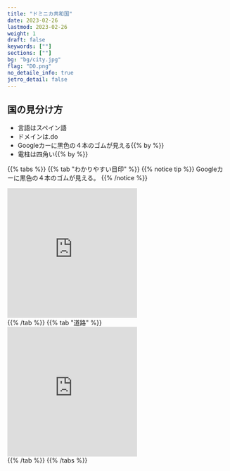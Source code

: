 ```yaml
---
title: "ドミニカ共和国"
date: 2023-02-26
lastmod: 2023-02-26
weight: 1
draft: false
keywords: [""]
sections: [""]
bg: "bg/city.jpg"
flag: "DO.png"
no_detaile_info: true
jetro_detail: false
---
```


<div class="main-desciption country-description">
    <h2 class="section-title">国の見分け方</h2>
    <ul class="rule-list">
        <li>言語は<span class="quiz">スペイン語</span></li>
        <li>ドメインは<span class="quiz">.do</span></li>
        <li>Googleカーに<span class="quiz">黒色の４本のゴム</span>が見える{{% by %}}</li>
        <li>電柱は<span class="quiz">四角い</span>{{% by %}}</li>
    </ul>
</div>

{{% tabs  %}}
{{% tab "わかりやすい目印" %}}
{{% notice tip %}}
Googleカーに黒色の４本のゴムが見える。
{{% /notice %}}
<div class="googlemap-if">
<iframe src="https://www.google.com/maps/embed?pb=!4v1681038505133!6m8!1m7!1sHIWY9XdvrtzrqomkjjDP_g!2m2!1d19.48752697663341!2d-70.66124367199151!3f175.0572363472984!4f-86.21107333924112!5f0.7820865974627469" width="295" height="295" style="border:0;" allowfullscreen="" loading="lazy" referrerpolicy="no-referrer-when-downgrade"></iframe>
</div>
{{% /tab %}}
{{% tab "道路" %}}
<div class="googlemap-if">
<iframe src="https://www.google.com/maps/embed?pb=!4v1681038655380!6m8!1m7!1squcIsTa9lAifWBkmwDCUtA!2m2!1d19.48689530196004!2d-70.66121308573531!3f100.52754817554397!4f-3.4878675176739193!5f2.1823840120346865" width="295" height="295" style="border:0;" allowfullscreen="" loading="lazy" referrerpolicy="no-referrer-when-downgrade"></iframe>
</div>
{{% /tab %}}
{{% /tabs %}}